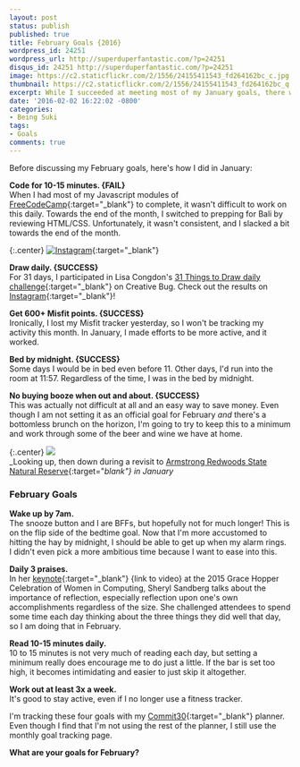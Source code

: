 ```yaml
---
layout: post
status: publish
published: true
title: February Goals {2016}
wordpress_id: 24251
wordpress_url: http://superduperfantastic.com/?p=24251
disqus_id: 24251 http://superduperfantastic.com/?p=24251
image: https://c2.staticflickr.com/2/1556/24155411543_fd264162bc_c.jpg
thumbnail: https://c2.staticflickr.com/2/1556/24155411543_fd264162bc_q.jpg
excerpt: While I succeeded at meeting most of my January goals, there was still one I needed to work on. Find out what worked and what didn't. Also, February goals!
date: '2016-02-02 16:22:02 -0800'
categories:
- Being Suki
tags:
- Goals
comments: true
---
```

Before discussing my February goals, here's how I did in January:

**Code for 10-15 minutes. {FAIL}**  
When I had most of my Javascript modules of [FreeCodeCamp](http://www.freecodecamp.com/){:target="_blank"} to complete, it wasn't difficult to work on this daily. Towards the end of the month, I switched to prepping for Bali by reviewing HTML/CSS. Unfortunately, it wasn't consistent, and I slacked a bit towards the end of the month.

{:.center}
[![Instagram](https://c2.staticflickr.com/2/1713/24414664469_625abecf31_c.jpg)](http://instagram.com/slightlydelightful/){:target="_blank"}

**Draw daily. {SUCCESS}**  
For 31 days, I participated in Lisa Congdon's [31 Things to Draw daily challenge](https://www.creativebug.com/classseries/single/daily-drawing-challenge){:target="_blank"} on Creative Bug. Check out the results on [Instagram](http://instagram.com/slightlydelightful/){:target="_blank"}!

**Get 600+ Misfit points. {SUCCESS}**  
Ironically, I lost my Misfit tracker yesterday, so I won't be tracking my activity this month. In January, I made efforts to be more active, and it worked.

**Bed by midnight. {SUCCESS}**  
Some days I would be in bed even before 11. Other days, I'd run into the room at 11:57. Regardless of the time, I was in the bed by midnight.

**No buying booze when out and about. {SUCCESS}**  
This was actually not difficult at all and an easy way to save money. Even though I am not setting it as an official goal for February _and_ there's a bottomless brunch on the horizon, I'm going to try to keep this to a minimum and work through some of the beer and wine we have at home.

{:.center}
![](https://c2.staticflickr.com/2/1556/24155411543_fd264162bc_c.jpg)  
_Looking up, then down during a revisit to [Armstrong Redwoods State Natural Reserve](http://superduperfantastic.com/big-red/3512/){:target="_blank"} in January_

### February Goals

**Wake up by 7am.**  
The snooze button and I are BFFs, but hopefully not for much longer! This is on the flip side of the bedtime goal. Now that I'm more accustomed to hitting the hay by midnight, I should be able to get up when my alarm rings. I didn't even pick a more ambitious time because I want to ease into this.

**Daily 3 praises.**  
In her [keynote](https://www.youtube.com/watch?v=ly_GlXOTA-A){:target="_blank"} {link to video} at the 2015 Grace Hopper Celebration of Women in Computing, Sheryl Sandberg talks about the importance of reflection, especially reflection upon one's own accomplishments regardless of the size. She challenged attendees to spend some time each day thinking about the three things they did well that day, so I am doing that in February.

**Read 10-15 minutes daily.**  
10 to 15 minutes is not very much of reading each day, but setting a minimum really does encourage me to do just a little. If the bar is set too high, it becomes intimidating and easier to just skip it altogether.

**Work out at least 3x a week.**  
It's good to stay active, even if I no longer use a fitness tracker.

I'm tracking these four goals with my [Commit30](http://commit30.com/){:target="_blank"} planner. Even though I find that I'm not using the rest of the planner, I still use the monthly goal tracking page.

**What are your goals for February?**

